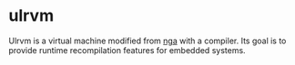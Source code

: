 # ulrvm

Ulrvm is a virtual machine modified from [nga](https://github.com/crcx/nga) with a compiler. Its goal is to provide runtime recompilation features for embedded systems.

